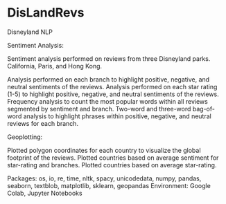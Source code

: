 # DisLandRevs
 Disneyland NLP

Sentiment Analysis:


Sentiment analysis performed on reviews from three Disneyland parks. California, Paris, and Hong Kong.

Analysis performed on each branch to highlight positive, negative, and neutral sentiments of the reviews.
Analysis performed on each star rating (1-5) to highlight positive, negative, and neutral sentiments of the reviews.
Frequency analysis to count the most popular words within all reviews segmented by sentiment and branch.
Two-word and three-word bag-of-word analysis to highlight phrases within positive, negative, and neutral reviews for each branch.  

Geoplotting:


Plotted polygon coordinates for each country to visualize the global footprint of the reviews. 
Plotted countries based on average sentiment for star-rating and branches.
Plotted countries based on average star-rating.

Packages: os, io, re, time, nltk, spacy, unicodedata, numpy, pandas, seaborn, textblob, matplotlib, sklearn, geopandas
Environment: Google Colab, Jupyter Notebooks
